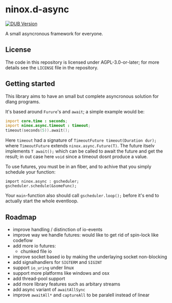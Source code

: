 # ninox.d-async

[![DUB Version](https://img.shields.io/dub/v/ninox-d_async)](https://code.dlang.org/packages/ninox-d_async)

A small asyncronous framework for everyone.

## License

The code in this repository is licensed under AGPL-3.0-or-later; for more details see the `LICENSE` file in the repository.

## Getting started

This library aims to have an small but complete asyncronous solution for dlang programs.

It's based around `Furure`'s and `await`; a simple example would be:
```d
import core.time : seconds;
import ninox.async.timeout : timeout;
timeout(seconds(5)).await();
```
Here `timeout` had a signature of `TimeoutFuture timeout(Duration dur);` where `TimeoutFuture` extends `ninox.async.Future(T)`.
The future itselv implements `T await();` which can be called to await the future and get the result; in out case here `void` since
a timeout dosnt produce a value.

To use futures, you must be in an fiber, and to achive that you simply schedule your function:
```
import ninox.async : gscheduler;
gscheduler.schedule(&someFunc);
```

Your `main`-function also should call `gscheduler.loop();` before it's end to actually start the whole eventloop.

## Roadmap

- improve handling / distinction of io-events
- improve way we handle futures: would like to get rid of spin-lock like codeflow
- add more io futures:
  - chunked file io
- improve socket based io by making the underlaying socket non-blocking
- add signalhandlers for `SIGTERM` and `SIGINT`
- support `io_uring` under linux
- support more platforms like windows and osx
- add thread-pool support
- add more library features such as arbitary streams
- add async variant of `awaitAllSync`
- improve `awaitAll*` and `captureAll` to be paralell instead of linear